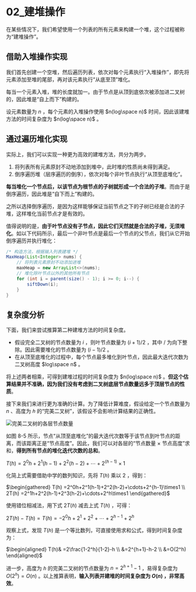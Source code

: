 # 02_建堆操作

在某些情况下，我们希望使用一个列表的所有元素来构建一个堆，这个过程被称为“建堆操作”。

## 借助入堆操作实现

我们首先创建一个空堆，然后遍历列表，依次对每个元素执行“入堆操作”，即先将元素添加至堆的尾部，再对该元素执行“从底至顶”堆化。

每当一个元素入堆，堆的长度就加一。由于节点是从顶到底依次被添加进二叉树的，因此堆是“自上而下”构建的。

设元素数量为 $n$ ，每个元素的入堆操作使用 $n(log\space n)$ 时间，因此该建堆方法的时间复杂度为 $n(log\space n)$ 。

## 通过遍历堆化实现

实际上，我们可以实现一种更为高效的建堆方法，共分为两步。

1. 将列表所有元素原封不动地添加到堆中，此时堆的性质尚未得到满足。
2. 倒序遍历堆（层序遍历的倒序），依次对每个非叶节点执行“从顶至底堆化”。

**每当堆化一个节点后，以该节点为根节点的子树就形成一个合法的子堆**。而由于是倒序遍历，因此堆是“自下而上”构建的。

之所以选择倒序遍历，是因为这样能够保证当前节点之下的子树已经是合法的子堆，这样堆化当前节点才是有效的。

值得说明的是，**由于叶节点没有子节点，因此它们天然就是合法的子堆，无须堆化**。如以下代码所示，最后一个非叶节点是最后一个节点的父节点，我们从它开始倒序遍历并执行堆化：

```java
/* 构造方法，根据输入列表建堆 */
MaxHeap(List<Integer> nums) {
    // 将列表元素原封不动添加进堆
    maxHeap = new ArrayList<>(nums);
    // 堆化除叶节点以外的其他所有节点
    for (int i = parent(size() - 1); i >= 0; i--) {
        siftDown(i);
    }
}
```

## 复杂度分析

下面，我们来尝试推算第二种建堆方法的时间复杂度。

- 假设完全二叉树的节点数量为 $i$ ，则叶节点数量为 $(i+1)/2$ ，其中 / 为向下整除。因此需要堆化的节点数量为 $(i−1)/2$ 。
- 在从顶至底堆化的过程中，每个节点最多堆化到叶节点，因此最大迭代次数为二叉树高度 $log\space ⁡n$ 。

将上述两者相乘，可得到建堆过程的时间复杂度为 $n(log\space n)$ 。**但这个估算结果并不准确，因为我们没有考虑到二叉树底层节点数量远多于顶层节点的性质**。

接下来我们来进行更为准确的计算。为了降低计算难度，假设给定一个节点数量为 $n$ 、高度为 $ℎ$ 的“完美二叉树”，该假设不会影响计算结果的正确性。

![完美二叉树的各层节点数量](https://cdn.jsdelivr.net/gh/ZL85/ImageBed@main/202404031704722.png)

如图 8-5 所示，节点“从顶至底堆化”的最大迭代次数等于该节点到叶节点的距离，而该距离正是“节点高度”。因此，我们可以对各层的“节点数量 × 节点高度”求和，**得到所有节点的堆化迭代次数的总和**。

$T(h)=2^0h+2^1(h-1)+2^2(h-2)+\cdots+2^{(h-1)}\times1$

化简上式需要借助中学的数列知识，先将 $T(ℎ)$ 乘以 2 ，得到：

$\begin{gathered}
T(h) =2^0h+2^1(h-1)+2^2(h-2)+\cdots+2^{h-1}\times1 \\
2T(h) =2^1h+2^2(h-1)+2^3(h-2)+\cdots+2^h\times1 
\end{gathered}$

使用错位相减法，用下式 $2T(ℎ)$ 减去上式 $T(ℎ)$ ，可得：

$2T(h)-T(h)=T(h)=-2^0h+2^1+2^2+\cdots+2^{h-1}+2^h$

观察上式，发现 $T(ℎ)$ 是一个等比数列，可直接使用求和公式，得到时间复杂度为：

$\begin{aligned}
T(h)& =2\frac{1-2^h}{1-2}-h  \\
&=2^{h+1}-h-2 \\
&=O(2^h)
\end{aligned}$

进一步，高度为 $ℎ$ 的完美二叉树的节点数量为 $n=2^{ℎ+1}−1$ ，易得复杂度为 $O(2^ℎ)=O(n)$ 。以上推算表明，**输入列表并建堆的时间复杂度为 $O(n)$ ，非常高效**。